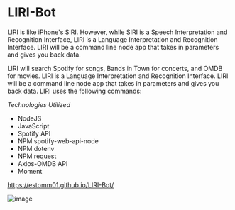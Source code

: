 # LIRI-Bot
LIRI is like iPhone's SIRI. However, while SIRI is a Speech Interpretation and Recognition Interface, LIRI is a Language Interpretation and Recognition Interface. LIRI will be a command line node app that takes in parameters and gives you back data.


LIRI will search Spotify for songs, Bands in Town for concerts, and OMDB for movies.
LIRI is a Language Interpretation and Recognition Interface. LIRI will be a command line node app that takes in parameters and gives you back data. LIRI uses the following commands:

*Technologies Utilized*
* NodeJS
* JavaScript
* Spotify API
* NPM spotify-web-api-node
* NPM dotenv
* NPM request
* Axios-OMDB API
* Moment 

https://estomm01.github.io/LIRI-Bot/

![image](https://drive.google.com/uc?export=view&id=1bS8zcpPszbSoF1hgnCGlu9xrZcZ2Jo2e)
